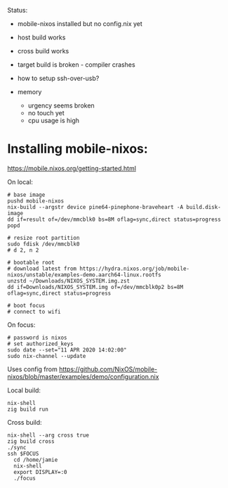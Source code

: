 Status:

* mobile-nixos installed but no config.nix yet
* host build works
* cross build works
* target build is broken - compiler crashes
* how to setup ssh-over-usb?

* memory
  * urgency seems broken
  * no touch yet
  * cpu usage is high

# Installing mobile-nixos:

https://mobile.nixos.org/getting-started.html

On local:

```
# base image
pushd mobile-nixos
nix-build --argstr device pine64-pinephone-braveheart -A build.disk-image
dd if=result of=/dev/mmcblk0 bs=8M oflag=sync,direct status=progress
popd

# resize root partition
sudo fdisk /dev/mmcblk0
# d 2, n 2

# bootable root
# download latest from https://hydra.nixos.org/job/mobile-nixos/unstable/examples-demo.aarch64-linux.rootfs
unzstd ~/Downloads/NIXOS_SYSTEM.img.zst
dd if=Downloads/NIXOS_SYSTEM.img of=/dev/mmcblk0p2 bs=8M oflag=sync,direct status=progress

# boot focus
# connect to wifi
```

On focus:

```
# password is nixos
# set authorized_keys
sudo date --set="11 APR 2020 14:02:00"
sudo nix-channel --update
```

Uses config from https://github.com/NixOS/mobile-nixos/blob/master/examples/demo/configuration.nix

Local build:

```
nix-shell
zig build run
```

Cross build:

```
nix-shell --arg cross true
zig build cross
./sync
ssh $FOCUS
  cd /home/jamie
  nix-shell
  export DISPLAY=:0
  ./focus
```
